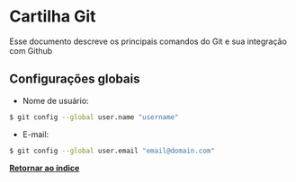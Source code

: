 # Cartilha Git

Esse documento descreve os principais comandos do Git e sua integração com Github

## Configurações globais

* Nome de usuário:

```bash
$ git config --global user.name "username"
```

* E-mail:

```bash
$ git config --global user.email "email@domain.com"
```
**[Retornar ao índice](README.md)**